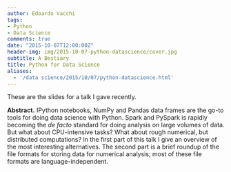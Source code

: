 ```yaml
---
author: Edoardo Vacchi
tags:
- Python
- Data Science
comments: true
date: "2015-10-07T12:00:00Z"
header-img: img/2015-10-07-python-datascience/cover.jpg
subtitle: A Bestiary
title: Python for Data Science
aliases:
  - '/data science/2015/10/07/python-datascience.html'
---
```


These are the slides for a talk I gave recently.

**Abstract.** IPython notebooks, NumPy and
Pandas data frames are the go-to tools for doing data science with Python. Spark and PySpark is rapidly becoming the *de facto* standard for doing
analysis on large volumes of data. But what about CPU-intensive tasks? What about
rough numerical, but distributed computations? In the first part of this talk
I give an overview of the most interesting alternatives. The second part is
a brief roundup of the file formats for storing data for numerical analysis;
most of these file formats are language-independent.

<script async class="speakerdeck-embed" data-id="48ac5fb99e6e4aaab84b5ff4f4908efb" data-ratio="1.77777777777778" src="//speakerdeck.com/assets/embed.js"></script>
